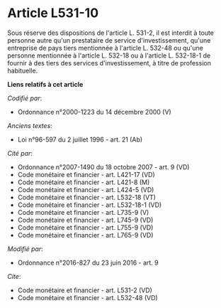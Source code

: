 # Article L531-10

Sous réserve des dispositions de l'article L. 531-2, il est interdit à toute personne autre qu'un prestataire de service
d'investissement, qu'une entreprise de pays tiers mentionnée à l'article L. 532-48 ou qu'une personne mentionnée à l'article
L. 532-18 ou à l'article L. 532-18-1 de fournir à des tiers des services d'investissement, à titre de profession habituelle.

**Liens relatifs à cet article**

_Codifié par_:

  - Ordonnance n°2000-1223 du 14 décembre 2000 (V)

_Anciens textes_:

  - Loi n°96-597 du 2 juillet 1996 - art. 21 (Ab)

_Cité par_:

  - Ordonnance n°2007-1490 du 18 octobre 2007 - art. 9 (VD)
  - Code monétaire et financier - art. L421-17 (VD)
  - Code monétaire et financier - art. L421-8 (M)
  - Code monétaire et financier - art. L424-5 (VD)
  - Code monétaire et financier - art. L532-18 (VT)
  - Code monétaire et financier - art. L532-18-1 (VD)
  - Code monétaire et financier - art. L735-9 (V)
  - Code monétaire et financier - art. L745-9 (VD)
  - Code monétaire et financier - art. L755-9 (VD)
  - Code monétaire et financier - art. L765-9 (VD)

_Modifié par_:

  - Ordonnance n°2016-827 du 23 juin 2016 - art. 9

_Cite_:

  - Code monétaire et financier - art. L531-2 (VD)
  - Code monétaire et financier - art. L532-48 (VD)
